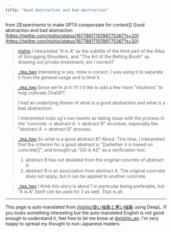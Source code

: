 ```yaml
---
title: "Good abstraction and bad abstraction"
---
```


from  [[Experiments to make GPT4 compensate for context]]
Good abstraction and bad abstraction
[https://twitter.com/nishio/status/1677861710789775367?s=20](https://twitter.com/nishio/status/1677861710789775367?s=20)
> [nishio](https://twitter.com/nishio/status/1677861710789775367) I interpreted "A is A" as the subtitle of the third part of the Atlas of Shrugging Shoulders, and "The Art of the Betting Booth" as drawing out private investment, am I correct?

> [_tea_two](https://twitter.com/_tea_two/status/1677894502093316096) Interesting w yes, mine is correct. I was using it to separate it from the general usage and to limit it.

> [_tea_two](https://twitter.com/_tea_two/status/1677908727138074625) Since we're at it (?) I'd like to add a few more "intuitions" to help cultivate ChaGPT.
>
>  I had an underlying theme of what is a good abstraction and what is a bad abstraction.
>
>  I interpreted moto sg's two tweets as taking issue with the process in the "concrete → abstract A → abstract B" structure, especially the "abstract A → abstract B" process.

> [_tea_two](https://twitter.com/_tea_two/status/1677913112735895553) So what is a good abstract B? About. This time, I interpreted that the criterion for a good abstract is "[[whether it is based on concrete]]", and brought up "[[A is A]]" as a verification tool.
>
>  1. abstract B has not deviated from the original concrete of abstract A
>  2. abstract B is an association from abstract A. The original concrete does not apply, but it can be applied to another concrete.

> [_tea_two](https://twitter.com/_tea_two/status/1677913899671207938) I think this story is about 1 in particular being preferable, but "A is A" itself can be used for 2 as well. That is all.


---
This page is auto-translated from [/nishio/良い抽象と悪い抽象](https://scrapbox.io/nishio/良い抽象と悪い抽象) using DeepL. If you looks something interesting but the auto-translated English is not good enough to understand it, feel free to let me know at [@nishio_en](https://twitter.com/nishio_en). I'm very happy to spread my thought to non-Japanese readers.
